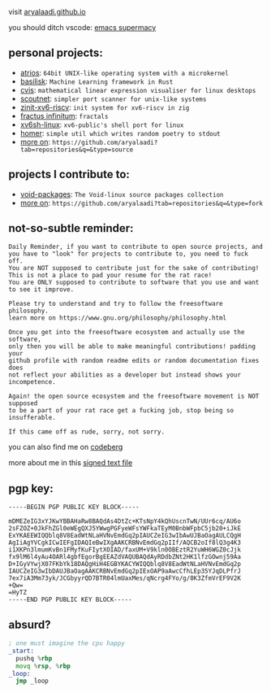 visit [aryalaadi.github.io](https://aryalaadi.github.io)

you should ditch vscode: [emacs supermacy](http://aryalaadi.github.io/0x2.html)
## personal projects:
- [atrios](https://github.com/aryalaadi/atrios):              ```64bit UNIX-like operating system with a microkernel```
- [basilisk](https://github.com/aryalaadi/basilisk):            ```Machine Learning framework in Rust```
- [cvis](https://github.com/aryalaadi/cvis):                ```mathematical linear expression visualiser for linux desktops```
- [scoutnet](https://github.com/aryalaadi/scoutnet):            ```simpler port scanner for unix-like systems```
- [zinit-xv6-riscv](https://github.com/aryalaadi/zinit-xv6-riscv):     ```init system for xv6-riscv in zig```
- [fractus infinitum](https://github.com/aryalaadi/fractusinfinitum):   ```fractals```
- [xv6sh-linux](https://github.com/aryalaadi/xv6sh-linux):         ```xv6-public's shell port for linux```
- [homer](https://github.com/aryalaadi/homer):               ```simple util which writes random poetry to stdout```
- [more on](https://github.com/aryalaadi?tab=repositories&q=&type=source):             ```https://github.com/aryalaadi?tab=repositories&q=&type=source```

## projects I contribute to:

- [void-packages](https://github.com/void-linux/void-packages):       ```The Void-linux source packages collection```
- [more on](https://github.com/aryalaadi?tab=repositories&q=&type=fork):        ```https://github.com/aryalaadi?tab=repositories&q=&type=fork```

## not-so-subtle reminder:
```
Daily Reminder, if you want to contribute to open source projects, and
you have to "look" for projects to contribute to, you need to fuck off.
You are NOT supposed to contribute just for the sake of contributing!
This is not a place to pad your resume for the rat race!
You are ONLY supposed to contribute to software that you use and want to see it improve.

Please try to understand and try to follow the freesoftware philosophy.
learn more on https://www.gnu.org/philosophy/philosophy.html

Once you get into the freesoftware ecosystem and actually use the software,
only then you will be able to make meaningful contributions! padding your
github profile with random readme edits or random documentation fixes does
not reflect your abilities as a developer but instead shows your incompetence.

Again! the open source ecosystem and the freesoftware movement is NOT supposed
to be a part of your rat race get a fucking job, stop being so insufferable.

If this came off as rude, sorry, not sorry.
```

you can also find me on [codeberg](https://codeberg.org/aryalaadi)

more about me in this [signed text file](https://aryalaadi.github.io/aboutme.txt.asc)
## pgp key:
```pgp
-----BEGIN PGP PUBLIC KEY BLOCK-----

mDMEZeIG3xYJKwYBBAHaRw8BAQdAs4DtZc+KTsNpY4kQhUscnTwN/UUr6cq/AU6o
2sFZOZ+0JkFhZGl0eWEgQXJ5YWwgPGFyeWFsYWFkaTEyM0BnbWFpbC5jb20+iJkE
ExYKAEEWIQQblq8V8EadWtNLaHVNvEmdGq2pIAUCZeIG3wIbAwUJBaOagAULCQgH
AgIiAgYVCgkICwIEFgIDAQIeBwIXgAAKCRBNvEmdGq2pIIf/AQCB2oIf8lQ3g4K3
i1XKPn3lmumKvBn1FMyfKuFIytXOIAD/faxUM+V9kln0OBEztR2YuWH6WGZ0cJjk
fx9lM6l4yAu4OARl4gbfEgorBgEEAZdVAQUBAQdAyRDdbZNt2HK1lfzGOwnj59Aa
D+IGyVYwjX07FKbYk18DAQgHiH4EGBYKACYWIQQblq8V8EadWtNLaHVNvEmdGq2p
IAUCZeIG3wIbDAUJBaOagAAKCRBNvEmdGq2pIExOAP9aAwcCfhLEp35YJqDLPfrJ
7ex7iA3Mm73yk/JCGbyyrQD7BTR04lmUaxMes/qNcrg4FYo/g/8K3ZfmVrEF9V2K
+Qw=
=HyTZ
-----END PGP PUBLIC KEY BLOCK-----
```

## absurd?
```asm
; one must imagine the cpu happy
_start:
  pushq %rbp
  movq %rsp, %rbp
_loop:
  jmp _loop
```
